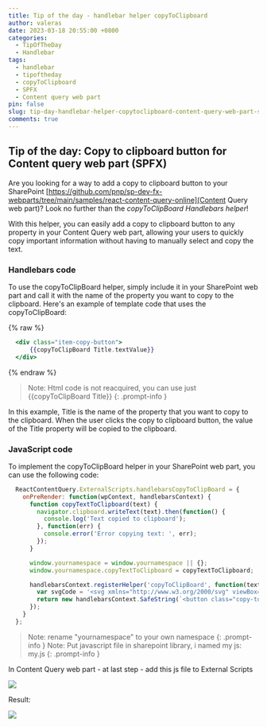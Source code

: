```yaml
---
title: Tip of the day - handlebar helper copyToClipboard
author: valeras
date: 2023-03-18 20:55:00 +0800
categories:
  - TipOfTheDay
  - Handlebar
tags:
  - handlebar
  - tipoftheday
  - copyToClipboard
  - SPFX
  - Content query web part
pin: false
slug: tip-day-handlebar-helper-copytoclipboard-content-query-web-part-spfx
comments: true
---
```


## Tip of the day: Copy to clipboard button for Content query web part (SPFX)

Are you looking for a way to add a copy to clipboard button to your SharePoint [https://github.com/pnp/sp-dev-fx-webparts/tree/main/samples/react-content-query-online](Content Query web part)? Look no further than the *copyToClipBoard Handlebars helper*!

With this helper, you can easily add a copy to clipboard button to any property in your Content Query web part, allowing your users to quickly copy important information without having to manually select and copy the text.

### Handlebars code

To use the copyToClipBoard helper, simply include it in your SharePoint web part and call it with the name of the property you want to copy to the clipboard. Here's an example of template code that uses the copyToClipBoard:

{% raw %}
```hbs
  <div class="item-copy-button">
      {{copyToClipBoard Title.textValue}}
  </div>
```
{% endraw %}

> Note: Html code is not reacquired, you can use just {{copyToClipBoard Title}}
  {: .prompt-info }

In this example, Title is the name of the property that you want to copy to the clipboard. When the user clicks the copy to clipboard button, the value of the Title property will be copied to the clipboard.

### JavaScript code

To implement the copyToClipBoard helper in your SharePoint web part, you can use the following code:

```javascript
  ReactContentQuery.ExternalScripts.handlebarsCopyToClipBoard = {
    onPreRender: function(wpContext, handlebarsContext) {
      function copyTextToClipboard(text) {
        navigator.clipboard.writeText(text).then(function() {
          console.log('Text copied to clipboard');
        }, function(err) {
          console.error('Error copying text: ', err);
        });
      }

      window.yournamespace = window.yournamespace || {};
      window.yournamespace.copyTextToClipboard = copyTextToClipboard;

      handlebarsContext.registerHelper('copyToClipBoard', function(text) {
        var svgCode = '<svg xmlns="http://www.w3.org/2000/svg" viewBox="0 0 24 24" width="16" height="16"><path fill="currentColor" d="M14 2H6a2 2 0 00-2 2v10h2V4h8v16H6v-3H4v3a2 2 0 002 2h8a2 2 0 002-2V4a2 2 0 00-2-2z"/><path fill="none" d="M0 0h24v24H0z"/></svg>';
        return new handlebarsContext.SafeString(`<button class="copy-to-clipboard-button" onclick="yournamespace.copyTextToClipboard('${text}')">${svgCode}</button>`);
      });
    }
  };
```

> Note: rename "yournamespace" to your own namespace
  {: .prompt-info }
> Note: Put javascript file in sharepoint library, i named my js: my.js
  {: .prompt-info }

In Content Query web part - at last step - add this js file to External Scripts

![](/img/posts/contentQueryWebpartLaststep.PNG)

Result:

![](/img/posts/contentqueryresult.PNG)
